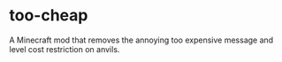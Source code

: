 # too-cheap
A Minecraft mod that removes the annoying too expensive message and level cost restriction on anvils.

